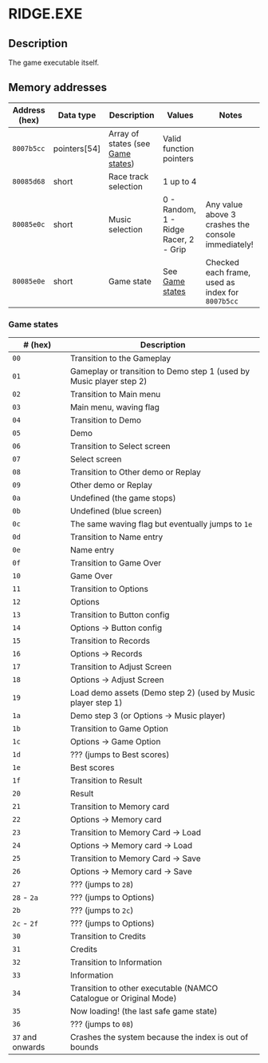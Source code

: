 # RIDGE.EXE

## Description

The game executable itself.

## Memory addresses

|Address (hex)|Data type|Description|Values|Notes|
|-------------|---------|-----------|------|-----|
|`8007b5cc`|pointers[54]|Array of states (see [Game states](#game-states))|Valid function pointers||
|`80085d68`|short|Race track selection|1 up to 4||
|`80085e0c`|short|Music selection|0 - Random, 1 - Ridge Racer, 2 - Grip|Any value above 3 crashes the console immediately!|
|`80085e0e`|short|Game state|See [Game states](#game-states)|Checked each frame, used as index for `8007b5cc`|

### Game states

|# (hex)|Description|
|-------|-----------|
|`00`|Transition to the Gameplay|
|`01`|Gameplay or transition to Demo step 1 (used by Music player step 2)|
|`02`|Transition to Main menu|
|`03`|Main menu, waving flag|
|`04`|Transition to Demo|
|`05`|Demo|
|`06`|Transition to Select screen|
|`07`|Select screen|
|`08`|Transition to Other demo or Replay|
|`09`|Other demo or Replay|
|`0a`|Undefined (the game stops)|
|`0b`|Undefined (blue screen)|
|`0c`|The same waving flag but eventually jumps to `1e`|
|`0d`|Transition to Name entry|
|`0e`|Name entry|
|`0f`|Transition to Game Over|
|`10`|Game Over|
|`11`|Transition to Options|
|`12`|Options|
|`13`|Transition to Button config|
|`14`|Options -> Button config|
|`15`|Transition to Records|
|`16`|Options -> Records|
|`17`|Transition to Adjust Screen|
|`18`|Options -> Adjust Screen|
|`19`|Load demo assets (Demo step 2) (used by Music player step 1)|
|`1a`|Demo step 3 (or Options -> Music player)|
|`1b`|Transition to Game Option|
|`1c`|Options -> Game Option|
|`1d`|??? (jumps to Best scores)|
|`1e`|Best scores|
|`1f`|Transition to Result|
|`20`|Result|
|`21`|Transition to Memory card|
|`22`|Options -> Memory card|
|`23`|Transition to Memory Card -> Load|
|`24`|Options -> Memory card -> Load|
|`25`|Transition to Memory Card -> Save|
|`26`|Options -> Memory card -> Save|
|`27`|??? (jumps to `28`)|
|`28` - `2a`|??? (jumps to Options)|
|`2b`|??? (jumps to `2c`)|
|`2c` - `2f`|??? (jumps to Options)|
|`30`|Transition to Credits|
|`31`|Credits|
|`32`|Transition to Information|
|`33`|Information|
|`34`|Transition to other executable (NAMCO Catalogue or Original Mode)|
|`35`|Now loading! (the last safe game state)|
|`36`|??? (jumps to `08`)|
|`37` and onwards|Crashes the system because the index is out of bounds|
